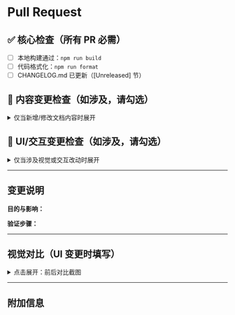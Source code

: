 # Pull Request

## ✅ 核心检查（所有 PR 必需）

- [ ] 本地构建通过：`npm run build`
- [ ] 代码格式化：`npm run format`
- [ ] CHANGELOG.md 已更新（[Unreleased] 节）

## 📄 内容变更检查（如涉及，请勾选）

<details>
<summary>仅当新增/修改文档内容时展开</summary>

- [ ] 目录编号符合 01-06、99 规范，未跳号
- [ ] Markdown 包含必填 frontmatter（title、description）
- [ ] 路由 .astro 与内容路径一致
- [ ] 路由文件结构与内容文件结构一致（二级 `<名称>/index.astro`，三级 `<名称>.astro`）
- [ ] 已运行 `npm run check:routes` 并通过
- [ ] 已运行 `npm run type-check` 并通过（0 errors）

- [ ] 已更新侧栏配置（src/scripts/sidebars.ts）
- [ ] 站内链接检查通过：`npm run test:links`

</details>

## 🎨 UI/交互变更检查（如涉及，请勾选）

<details>
<summary>仅当涉及视觉或交互改动时展开</summary>

- [ ] 已附上前后对比截图（见下方模板）
- [ ] E2E 测试通过：`npm run test:e2e`（如有相关测试）

</details>

---

## 变更说明

**目的与影响：**

<!-- 说明此次变更的 What & Why -->

**验证步骤：**

<!-- 列出你执行的验证命令和结果 -->

---

## 视觉对比（UI 变更时填写）

<details>
<summary>点击展开：前后对比截图</summary>

| Before                  | After                   |
| ----------------------- | ----------------------- |
| <!-- 拖入变更前截图 --> | <!-- 拖入变更后截图 --> |

**关键变化说明：**

<!-- 简述主要差异点 -->

</details>

---

## 附加信息

<!-- 相关 Issue 或讨论链接 -->
